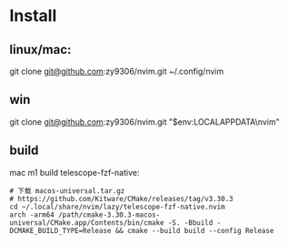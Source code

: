 # Install

## linux/mac:

git clone git@github.com:zy9306/nvim.git ~/.config/nvim

## win

git clone git@github.com:zy9306/nvim.git "$env:LOCALAPPDATA\nvim"

## build

mac m1 build telescope-fzf-native:
```
# 下载 macos-universal.tar.gz
# https://github.com/Kitware/CMake/releases/tag/v3.30.3
cd ~/.local/share/nvim/lazy/telescope-fzf-native.nvim
arch -arm64 /path/cmake-3.30.3-macos-universal/CMake.app/Contents/bin/cmake -S. -Bbuild -DCMAKE_BUILD_TYPE=Release && cmake --build build --config Release
```

